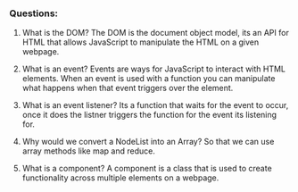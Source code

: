 ### Questions:
1. What is the DOM?
The DOM is the document object model, its an API for HTML that allows JavaScript to manipulate the HTML on a given webpage.

2. What is an event?
Events are ways for JavaScript to interact with HTML elements. When an event is used with a function you can manipulate what happens when that event triggers over the element.

3. What is an event listener?
Its a function that waits for the event to occur, once it does the listner triggers the function for the event its listening for.

4. Why would we convert a NodeList into an Array?
So that we can use array methods like map and reduce.

5. What is a component? 
A component is a class that is used to create functionality across multiple elements on a webpage.


